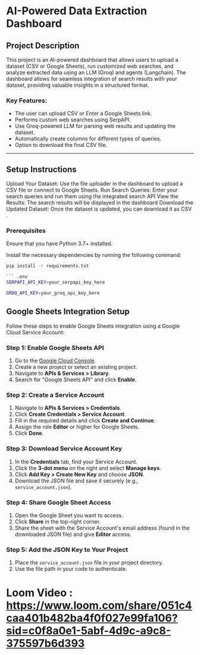 # AI-Powered Data Extraction Dashboard

## Project Description
This project is an AI-powered dashboard that allows users to upload a dataset (CSV or Google Sheets), run customized web searches, and analyze extracted data using an LLM (Groq) and agents (Langchain). The dashboard allows for seamless integration of search results with your dataset, providing valuable insights in a structured format.

### Key Features:
- The user can upload CSV or Enter a Google Sheets link.
- Performs custom web searches using SerpAPI.
- Use Groq-powered LLM for parsing web results and updating the dataset.
- Automatically create columns for different types of queries.
- Option to download the final CSV file.
  
---

## Setup Instructions
Upload Your Dataset:
Use the file uploader in the dashboard to upload a CSV file or connect to Google Sheets.
Run Search Queries:
Enter your search queries and run them using the integrated search API 
View the Results:
The search results will be displayed in the dashboard
Download the Updated Dataset:
Once the dataset is updated, you can download it as CSV .

### Prerequisites
Ensure that you have Python 3.7+ installed.

Install the necessary dependencies by running the following command:

```bash
pip install -r requirements.txt

``` .env
SERPAPI_API_KEY=your_serpapi_key_here

GROQ_API_KEY=your_groq_api_key_here
```

## Google Sheets Integration Setup

Follow these steps to enable Google Sheets integration using a Google Cloud Service Account:

### Step 1: Enable Google Sheets API
1. Go to the [Google Cloud Console](https://console.cloud.google.com/).
2. Create a new project or select an existing project.
3. Navigate to **APIs & Services > Library**.
4. Search for "Google Sheets API" and click **Enable**.

### Step 2: Create a Service Account
1. Navigate to **APIs & Services > Credentials**.
2. Click **Create Credentials > Service Account**.
3. Fill in the required details and click **Create and Continue**.
4. Assign the role **Editor** or higher for Google Sheets.
5. Click **Done**.

### Step 3: Download Service Account Key
1. In the **Credentials** tab, find your Service Account.
2. Click the **3-dot menu** on the right and select **Manage keys**.
3. Click **Add Key > Create New Key** and choose **JSON**.
4. Download the JSON file and save it securely (e.g., `service_account.json`).

### Step 4: Share Google Sheet Access
1. Open the Google Sheet you want to access.
2. Click **Share** in the top-right corner.
3. Share the sheet with the Service Account's email address (found in the downloaded JSON file) and give **Editor** access.

### Step 5: Add the JSON Key to Your Project
1. Place the `service_account.json` file in your project directory.
2. Use the file path in your code to authenticate.



# Loom Video : https://www.loom.com/share/051c4caa401b482ba4f0f027e99fa106?sid=c0f8a0e1-5abf-4d9c-a9c8-375597b6d393